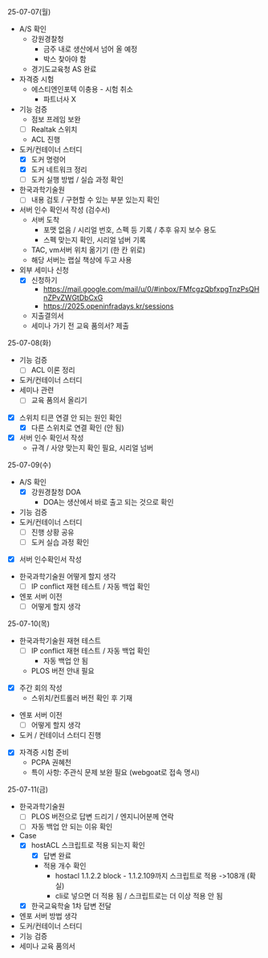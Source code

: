 25-07-07(월)
- A/S 확인
	- 강원경찰청
		- 금주 내로 생산에서 넘어 올 예정
		- 박스 찾아야 함
	- 경기도교육청 AS 완료
- 자격증 시험
	- 에스티엔인포텍 이충용 - 시험 취소
		- 파트너사 X
- 기능 검증
	- 점보 프레임 보완
	- [ ] Realtak 스위치 
	- ACL 진행
- 도커/컨테이너 스터디
	- [x] 도커 명령어
	- [x] 도커 네트워크 정리
	- [ ] 도커 실행 방법 / 실습 과정 확인
- 한국과학기술원
	- [ ] 내용 검토 / 구현할 수 있는 부분 있는지 확인
- 서버 인수 확인서 작성 (검수서)
	- 서버 도착
		- 포맷 없음 / 시리얼 번호, 스펙 등 기록 / 추후 유지 보수 용도
		- 스펙 맞는지 확인, 시리얼 넘버 기록
	- TAC, vm서버 위치 옮기기 (한 칸 위로)
	- 해당 서버는 랩실 책상에 두고 사용
- 외부 세미나 신청
	- [x] 신청하기
		- https://mail.google.com/mail/u/0/#inbox/FMfcgzQbfxpgTnzPsQHnZPvZWGtDbCxG
		- https://2025.openinfradays.kr/sessions
	- 지출결의서
	- 세미나 가기 전 교육 품의서? 제출

25-07-08(화)
- 기능 검증
	- [ ] ACL 이론 정리
- 도커/컨테이너 스터디
- 세미나 관련
	- [ ] 교육 품의서 올리기
- [x] 스위치 티콘 연결 안 되는 원인 확인
	- [x] 다른 스위치로 연결 확인 (안 됨)
- [x] 서버 인수 확인서 작성
	- 규격 / 사양 맞는지 확인 필요, 시리얼 넘버

25-07-09(수)
- A/S 확인
	- [x] 강원경찰청 DOA
		- DOA는 생산에서 바로 출고 되는 것으로 확인
- 기능 검증
- 도커/컨테이너 스터디
	- [ ] 진행 상황 공유
	- [ ] 도커 실습 과정 확인
- [x] 서버 인수확인서 작성
- 한국과학기술원 어떻게 할지 생각
	- [ ] IP conflict 재현 테스트 / 자동 백업 확인
- 엔포 서버 이전
	- [ ] 어떻게 할지 생각

25-07-10(목)
- 한국과학기술원 재현 테스트
	- [ ] IP conflict 재현 테스트 / 자동 백업 확인
		- 자동 백업 안 됨
	- PLOS 버전 안내 필요
- [x] 주간 회의 작성
	- 스위치/컨트롤러 버전 확인 후 기재
- 엔포 서버 이전
	- [ ] 어떻게 할지 생각
- 도커 / 컨테이너 스터디 진행
- [x] 자격증 시험 준비
	- PCPA 권혜천
	- 특이 사항: 주관식 문제 보완 필요 (webgoat로 접속 명시)

25-07-11(금)
- 한국과학기술원
	- [ ] PLOS 버전으로 답변 드리기 / 엔지니어분께 연락
	- [ ] 자동 백업 안 되는 이유 확인
- Case
	- [x] hostACL 스크립트로 적용 되는지 확인
		- [x] 답변 완료
		- 적용 개수 확인
			- hostacl 1.1.2.2 block - 1.1.2.109까지 스크립트로 적용 ->108개 (확실)
			- cli로 넣으면 더 적용 됨 / 스크립트로는 더 이상 적용 안 됨
	- [x] 한국교육학술 1차 답변 전달
- 엔포 서버 방법 생각
- 도커/컨테이너 스터디
- 기능 검증
- 세미나 교육 품의서